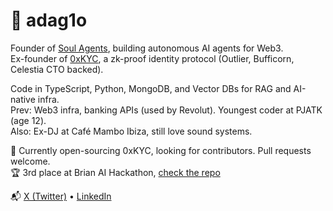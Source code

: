 # 🧠 adag1o

Founder of [Soul Agents](https://soulagents.io), building autonomous AI agents for Web3.  
Ex-founder of [0xKYC](https://0xkyc.id), a zk-proof identity protocol (Outlier, Bufficorn, Celestia CTO backed).

Code in TypeScript, Python, MongoDB, and Vector DBs for RAG and AI-native infra.  
Prev: Web3 infra, banking APIs (used by Revolut). Youngest coder at PJATK (age 12).  
Also: Ex-DJ at Café Mambo Ibiza, still love sound systems.

🎯 Currently open-sourcing 0xKYC, looking for contributors. Pull requests welcome.  
🏆 3rd place at Brian AI Hackathon, [check the repo](https://github.com/adag1oeth/trading)

📬 [X (Twitter)](https://x.com/adag1oeth) • [LinkedIn](https://linkedin.com/in/adag1oeth)
